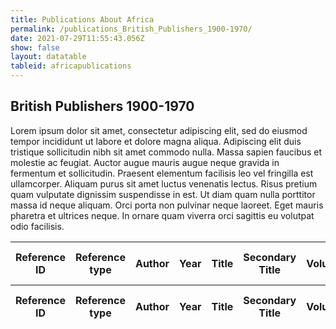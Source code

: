 ```yaml
---
title: Publications About Africa
permalink: /publications_British_Publishers_1900-1970/
date: 2021-07-29T11:55:43.056Z
show: false
layout: datatable
tableid: africapublications
---
```

## British Publishers 1900-1970

Lorem ipsum dolor sit amet, consectetur adipiscing elit, sed do eiusmod tempor incididunt ut labore et dolore magna aliqua. Adipiscing elit duis tristique sollicitudin nibh sit amet commodo nulla. Massa sapien faucibus et molestie ac feugiat. Auctor augue mauris augue neque gravida in fermentum et sollicitudin. Praesent elementum facilisis leo vel fringilla est ullamcorper. Aliquam purus sit amet luctus venenatis lectus. Risus pretium quam vulputate dignissim suspendisse in est. Ut diam quam nulla porttitor massa id neque aliquam. Orci porta non pulvinar neque laoreet. Eget mauris pharetra et ultrices neque. In ornare quam viverra orci sagittis eu volutpat odio facilisis.

<!-- data table -->
  <table id="africapublications" class="display dataTable" style="width: 100%">
    <thead>
      <tr>
        <th>Reference ID</th>
        <th>Reference type</th>
        <th>Author</th>
        <th>Year</th>
        <th>Title</th>
        <th>Secondary Title</th>
        <th>Volume</th>
        <th>Number</th>
        <th>Pages</th>
        <th>Publisher</th>
        <th>Co-publisher</th>
        <th>Type</th>
        <th>Place Published</th>
        <th>Place published 2</th>
        <th>URL</th>
        <th>DOI</th>
        <th>Keywords</th>
        <th>Abstract</th>
        <th>Name of Database</th>
      </tr>
    </thead>
    <tfoot>
      <tr>
        <th>Reference ID</th>
        <th>Reference type</th>
        <th>Author</th>
        <th>Year</th>
        <th>Title</th>
        <th>Secondary Title</th>
        <th>Volume</th>
        <th>Number</th>
        <th>Pages</th>
        <th>Publisher</th>
        <th>Co-publisher</th>
        <th>Type</th>
        <th>Place Published</th>
        <th>Place published 2</th>
        <th>URL</th>
        <th>DOI</th>
        <th>Keywords</th>
        <th>Abstract</th>
        <th>Name of Database</th>
      </tr>
    </tfoot>
  </table>